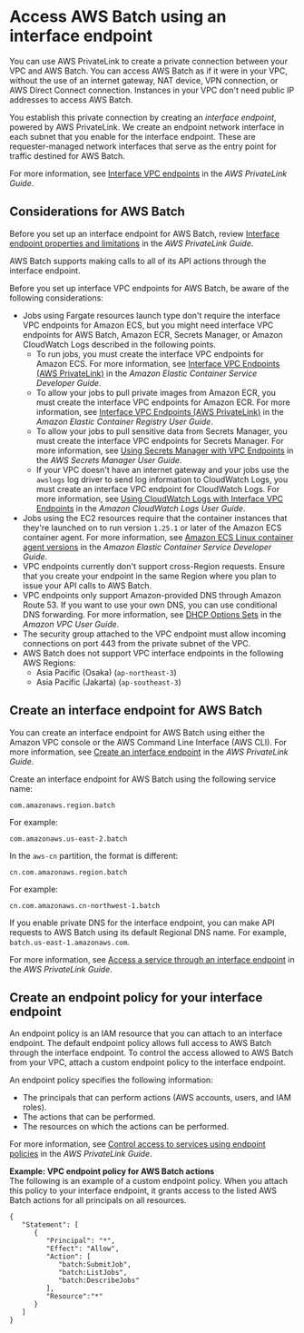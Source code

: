 # Access AWS Batch using an interface endpoint<a name="vpc-interface-endpoints"></a>

You can use AWS PrivateLink to create a private connection between your VPC and AWS Batch\. You can access AWS Batch as if it were in your VPC, without the use of an internet gateway, NAT device, VPN connection, or AWS Direct Connect connection\. Instances in your VPC don't need public IP addresses to access AWS Batch\.

You establish this private connection by creating an *interface endpoint*, powered by AWS PrivateLink\. We create an endpoint network interface in each subnet that you enable for the interface endpoint\. These are requester\-managed network interfaces that serve as the entry point for traffic destined for AWS Batch\.

For more information, see [Interface VPC endpoints](https://docs.aws.amazon.com/vpc/latest/privatelink/vpce-interface.html) in the *AWS PrivateLink Guide*\.

## Considerations for AWS Batch<a name="vpc-endpoint-considerations"></a>

Before you set up an interface endpoint for AWS Batch, review [Interface endpoint properties and limitations](https://docs.aws.amazon.com/vpc/latest/privatelink/vpce-interface.html#vpce-interface-limitations) in the *AWS PrivateLink Guide*\.

AWS Batch supports making calls to all of its API actions through the interface endpoint\. 

Before you set up interface VPC endpoints for AWS Batch, be aware of the following considerations:
+ Jobs using Fargate resources launch type don't require the interface VPC endpoints for Amazon ECS, but you might need interface VPC endpoints for AWS Batch, Amazon ECR, Secrets Manager, or Amazon CloudWatch Logs described in the following points\.
  + To run jobs, you must create the interface VPC endpoints for Amazon ECS\. For more information, see [Interface VPC Endpoints \(AWS PrivateLink\)](https://docs.aws.amazon.com/AmazonECS/latest/developerguide/vpc-endpoints.html) in the *Amazon Elastic Container Service Developer Guide*\.
  + To allow your jobs to pull private images from Amazon ECR, you must create the interface VPC endpoints for Amazon ECR\. For more information, see [Interface VPC Endpoints \(AWS PrivateLink\)](https://docs.aws.amazon.com/AmazonECR/latest/userguide/vpc-endpoints.html) in the *Amazon Elastic Container Registry User Guide*\.
  + To allow your jobs to pull sensitive data from Secrets Manager, you must create the interface VPC endpoints for Secrets Manager\. For more information, see [Using Secrets Manager with VPC Endpoints](https://docs.aws.amazon.com/secretsmanager/latest/userguide/vpc-endpoint-overview.html) in the *AWS Secrets Manager User Guide*\.
  + If your VPC doesn't have an internet gateway and your jobs use the `awslogs` log driver to send log information to CloudWatch Logs, you must create an interface VPC endpoint for CloudWatch Logs\. For more information, see [Using CloudWatch Logs with Interface VPC Endpoints](https://docs.aws.amazon.com/AmazonCloudWatch/latest/logs/cloudwatch-logs-and-interface-VPC.html) in the *Amazon CloudWatch Logs User Guide*\.
+ Jobs using the EC2 resources require that the container instances that they're launched on to run version `1.25.1` or later of the Amazon ECS container agent\. For more information, see [Amazon ECS Linux container agent versions](https://docs.aws.amazon.com/AmazonECS/latest/developerguide/ecs-agent-versions.html) in the *Amazon Elastic Container Service Developer Guide*\.
+ VPC endpoints currently don't support cross\-Region requests\. Ensure that you create your endpoint in the same Region where you plan to issue your API calls to AWS Batch\.
+ VPC endpoints only support Amazon\-provided DNS through Amazon Route 53\. If you want to use your own DNS, you can use conditional DNS forwarding\. For more information, see [DHCP Options Sets](https://docs.aws.amazon.com/vpc/latest/userguide/VPC_DHCP_Options.html) in the *Amazon VPC User Guide*\.
+ The security group attached to the VPC endpoint must allow incoming connections on port 443 from the private subnet of the VPC\.
+ AWS Batch does not support VPC interface endpoints in the following AWS Regions:
  + Asia Pacific \(Osaka\) \(`ap-northeast-3`\)
  + Asia Pacific \(Jakarta\) \(`ap-southeast-3`\)

## Create an interface endpoint for AWS Batch<a name="vpc-endpoint-create"></a>

You can create an interface endpoint for AWS Batch using either the Amazon VPC console or the AWS Command Line Interface \(AWS CLI\)\. For more information, see [Create an interface endpoint](https://docs.aws.amazon.com/vpc/latest/privatelink/vpce-interface.html#create-interface-endpoint) in the *AWS PrivateLink Guide*\.

Create an interface endpoint for AWS Batch using the following service name:

```
com.amazonaws.region.batch
```

For example:

```
com.amazonaws.us-east-2.batch
```

In the `aws-cn` partition, the format is different:

```
cn.com.amazonaws.region.batch
```

For example:

```
cn.com.amazonaws.cn-northwest-1.batch
```

If you enable private DNS for the interface endpoint, you can make API requests to AWS Batch using its default Regional DNS name\. For example, `batch.us-east-1.amazonaws.com`\.

For more information, see [Access a service through an interface endpoint](https://docs.aws.amazon.com/vpc/latest/privatelink/vpce-interface.html#access-service-though-endpoint) in the *AWS PrivateLink Guide*\.

## Create an endpoint policy for your interface endpoint<a name="vpc-endpoint-policy"></a>

An endpoint policy is an IAM resource that you can attach to an interface endpoint\. The default endpoint policy allows full access to AWS Batch through the interface endpoint\. To control the access allowed to AWS Batch from your VPC, attach a custom endpoint policy to the interface endpoint\.

An endpoint policy specifies the following information:
+ The principals that can perform actions \(AWS accounts, users, and IAM roles\)\.
+ The actions that can be performed\.
+ The resources on which the actions can be performed\.

For more information, see [Control access to services using endpoint policies](https://docs.aws.amazon.com/vpc/latest/privatelink/vpc-endpoints-access.html) in the *AWS PrivateLink Guide*\.

**Example: VPC endpoint policy for AWS Batch actions**  
The following is an example of a custom endpoint policy\. When you attach this policy to your interface endpoint, it grants access to the listed AWS Batch actions for all principals on all resources\.

```
{
   "Statement": [
      {
         "Principal": "*",
         "Effect": "Allow",
         "Action": [
            "batch:SubmitJob",
            "batch:ListJobs",
            "batch:DescribeJobs"
         ],
         "Resource":"*"
      }
   ]
}
```